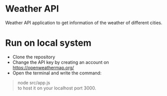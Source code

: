 # Weather API
Weather API application to get information of the weather of different cities.

# Run on local system
- Clone the repository
- Change the API key by creating an account on https://openweathermap.org/ 
- Open the terminal and write the command:
> node src/app.js <br />
to host it on your localhost port 3000.
